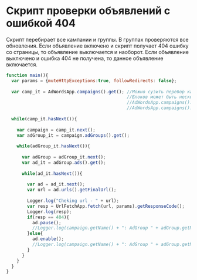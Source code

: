# Скрипт проверки объявлений с ошибкой 404
Скрипт перебирает все кампании и группы. В группах проверяются все обновления. Если объявление 
включено и скрипт получает 404 ошибку со страницы, то объявление выключается и наоборот. Если
объявление выключено и ошибка 404 не получена, то данное объявление включается.

```js
function main(){
  var params = {muteHttpExceptions:true, followRedirects: false};
  
  var camp_it = AdWordsApp.campaigns().get(); //Можно сузить перебор кампаний добавиб блок withCondition().
                                              //Блоков может быть несколько
                                              //AdWordsApp.campaigns().withCondition("Name CONTAINS 'Часть названия кампании'").get();
                                              //AdWordsApp.campaigns().withCondition("Status = 'ENABLED'").get();
  
  while(camp_it.hasNext()){
  
  	var campaign = camp_it.next();
    var adGroup_it = campaign.adGroups().get();
    
    while(adGroup_it.hasNext()){
    
      var adGroup = adGroup_it.next();
      var ad_it = adGroup.ads().get();
      
      while(ad_it.hasNext()){
      
      	var ad = ad_it.next();
        var url = ad.urls().getFinalUrl();
        
        Logger.log("Cheking url - " + url);
        var resp = UrlFetchApp.fetch(url, params).getResponseCode();
        Logger.log(resp);
        if(resp == 404){
          ad.pause();
          //Logger.log(campaign.getName() + ": AdGroup " + adGroup.getName() +": ad " + ad.getId() + " - paused");
        }else{
          ad.enable();
          //Logger.log(campaign.getName() + ": AdGroup " + adGroup.getName() +": ad " + ad.getId() + " - enabled");
        }
      }
    }    
  }
}
```
